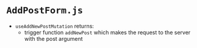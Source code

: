 # `AddPostForm.js`

- `useAddNewPostMutation` returns:
  - trigger function `addNewPost` which makes the request to the server with the post argument 
